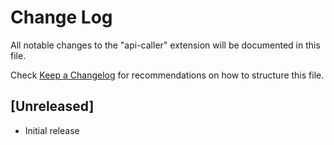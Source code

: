# Change Log

All notable changes to the "api-caller" extension will be documented in this file.

Check [Keep a Changelog](http://keepachangelog.com/) for recommendations on how to structure this file.

## [Unreleased]

- Initial release